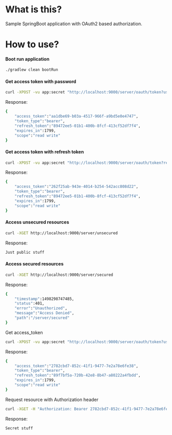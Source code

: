 # What is this?
Sample SpringBoot application with OAuth2 based authorization.

# How to use?
#### Boot run application
```bash
./gradlew clean bootRun
```

#### Get access token with password
```bash
curl -XPOST -vu app:secret "http://localhost:9000/server/oauth/token?username=admin&password=admin&grant_type=password"
```

Response:

```bash
{
    "access_token":"aa1dbe69-b03a-4517-966f-a9bd5e0e4747",
    "token_type":"bearer",
    "refresh_token":"89472ee5-01b1-400b-8fcf-413cf52df7f4",
    "expires_in":1799,
    "scope":"read write"
}
```

#### Get access token with refresh token
```bash
curl -XPOST -vu app:secret "http://localhost:9000/server/oauth/token?refresh_token=89472ee5-01b1-400b-8fcf-413cf52df7f4&grant_type=refresh_token"
```

Response:

```bash
{
    "access_token":"262f25ab-943e-4014-b254-542acc808d22",
    "token_type":"bearer",
    "refresh_token":"89472ee5-01b1-400b-8fcf-413cf52df7f4",
    "expires_in":1799,
    "scope":"read write"
}
```

#### Access unsecured resources
```bash
curl -XGET http://localhost:9000/server/unsecured
```

Response:

```bash
Just public stuff
```

#### Access secured resources
```bash
curl -XGET http://localhost:9000/server/secured
```

Response:

```bash
{
    "timestamp":1498298747485,
    "status":401,
    "error":"Unauthorized",
    "message":"Access Denied",
    "path":"/server/secured"
}
```

Get access_token

```bash
curl -XPOST -vu app:secret "http://localhost:9000/server/oauth/token?username=admin&password=admin&grant_type=password"
```

Response:

```bash
{
    "access_token":"2782cbd7-852c-41f1-9477-7e2a78e6fe38",
    "token_type":"bearer",
    "refresh_token":"89f7bf5a-720b-42e8-8b47-a80222a4fbdd",
    "expires_in":1799,
    "scope":"read write"
}
```

Request resource with Authorization header

```bash
curl -XGET -H "Authorization: Bearer 2782cbd7-852c-41f1-9477-7e2a78e6fe38" http://localhost:9000/server/secured
```

Response:

```bash
Secret stuff
```